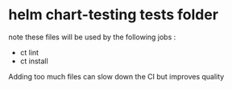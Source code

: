 # helm chart-testing tests folder

note these files will be used by the following jobs :

- ct lint
- ct install

Adding too much files can slow down the CI but improves quality

